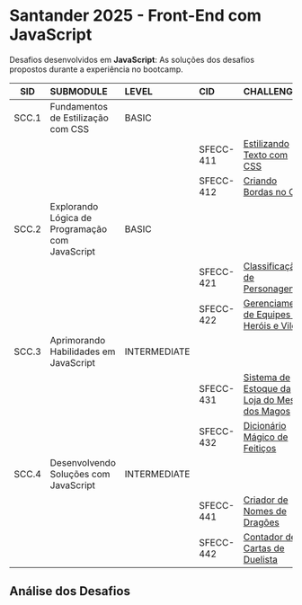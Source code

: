 # Santander 2025 - Front-End com JavaScript

Desafios desenvolvidos em **JavaScript**: As soluções dos desafios propostos durante a experiência no bootcamp.

|SID    |SUBMODULE                                        |LEVEL         |CID        | CHALLENGE                                        | CHECK              |
|:----: |:----                                            | :----        | :----     | :----                                            | :----:             |
|SCC.1	|Fundamentos de Estilização com CSS               | BASIC        |           |                                                  |                    |
|  	    |                                                 |              | SFECC-411 |[Estilizando Texto com CSS]()                     | :white_check_mark: |
|  	    |                                                 |              | SFECC-412 |[Criando Bordas no CSS]()                         | :white_check_mark: |
|SCC.2	|Explorando Lógica de Programação com JavaScript  | BASIC        |           |                                                  |                    |
|  	    |                                                 |              | SFECC-421 |[Classificação de Personagens]()                  | :white_check_mark: |
|  	    |                                                 |              | SFECC-422 |[Gerenciamento de Equipes de Heróis e Vilões]()   | :white_check_mark: |
|SCC.3	|Aprimorando Habilidades em JavaScript            | INTERMEDIATE |           |                                                  |                    |
|  	    |                                                 |              | SFECC-431 |[Sistema de Estoque da Loja do Mestre dos Magos]()| :white_check_mark: |
|  	    |                                                 |              | SFECC-432 |[Dicionário Mágico de Feitiços]()                 | :white_check_mark: |
|SCC.4	|Desenvolvendo Soluções com JavaScript            | INTERMEDIATE |           |                                                  |                    |
|  	    |                                                 |              | SFECC-441 |[Criador de Nomes de Dragões]()                   | :white_check_mark: |
|  	    |                                                 |              | SFECC-442 |[Contador de Cartas de Duelista]()                | :white_check_mark: |

## Análise dos Desafios

